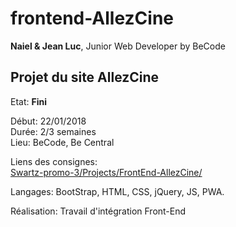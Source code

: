 # frontend-AllezCine #

**Naiel & Jean Luc**, Junior Web Developer by BeCode  

## Projet du site AllezCine ##

Etat: **Fini**  

Début: 22/01/2018  
Durée: 2/3 semaines  
Lieu: BeCode, Be Central  

Liens des consignes:  
[Swartz-promo-3/Projects/FrontEnd-AllezCine/](https://github.com/becodeorg/Swartz-promo-3/tree/master/Projects/FrontEnd-AllezCine)

Langages: BootStrap, HTML, CSS, jQuery, JS, PWA.  

Réalisation: Travail d'intégration Front-End  


